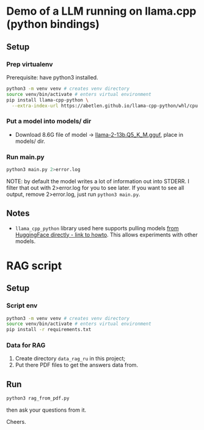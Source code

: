 # Demo of a LLM running on llama.cpp (python bindings)

## Setup

### Prep virtualenv

Prerequisite: have python3 installed.

```bash
python3 -m venv venv # creates venv directory
source venv/bin/activate # enters virtual environment
pip install llama-cpp-python \
  --extra-index-url https://abetlen.github.io/llama-cpp-python/whl/cpu # rm extra-index-url part if runs on GPU
```

### Put a model into models/ dir

- Download 8.6G file of model -> [llama-2-13b.Q5_K_M.gguf](https://huggingface.co/TheBloke/Llama-2-13B-GGUF/resolve/main/llama-2-13b.Q5_K_M.gguf?download=true), place in models/ dir.

### Run main.py

```bash
python3 main.py 2>error.log
```
NOTE: by default the model writes a lot of information out into STDERR. I filter that out with 2>error.log for you to see later.
If you want to see all output, remove 2>error.log, just run `python3 main.py`.


## Notes

- `llama_cpp_python` library used here supports pulling models [from HuggingFace directly - link to howto](https://github.com/abetlen/llama-cpp-python?tab=readme-ov-file#pulling-models-from-hugging-face-hub). This allows experiments with other models.


# RAG script

## Setup

### Script env
```bash
python3 -m venv venv # creates venv directory
source venv/bin/activate # enters virtual environment
pip install -r requirements.txt
```
### Data for RAG
1. Create directory `data_rag_ru` in this project;
2. Put there PDF files to get the answers data from.

## Run

```bash
python3 rag_from_pdf.py
```
then ask your questions from it.

Cheers.
